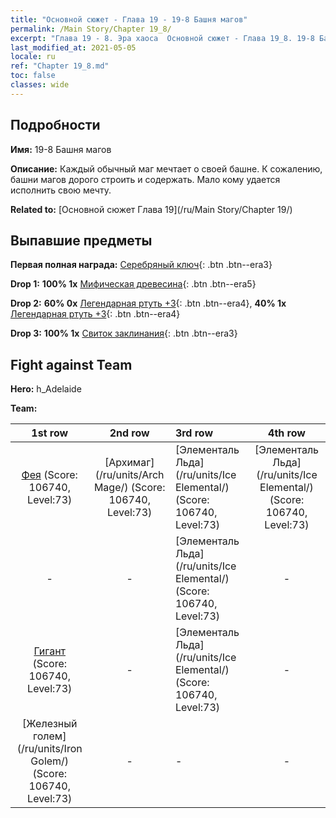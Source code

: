 ```yaml
---
title: "Основной сюжет - Глава 19 - 19-8 Башня магов"
permalink: /Main Story/Chapter 19_8/
excerpt: "Глава 19 - 8. Эра хаоса  Основной сюжет - Глава 19_8. 19-8 Башня магов"
last_modified_at: 2021-05-05
locale: ru
ref: "Chapter 19_8.md"
toc: false
classes: wide
---
```


## Подробности

 **Имя:** 19-8 Башня магов

 **Описание:** Каждый обычный маг мечтает о своей башне. К сожалению, башни магов дорого строить и содержать. Мало кому удается исполнить свою мечту.

 **Related to:** [Основной сюжет Глава 19](/ru/Main Story/Chapter 19/)

## Выпавшие предметы

 **Первая полная награда:** [Серебряный ключ](/ItemsRU/con_693/){: .btn .btn--era3}

 **Drop 1:** **100% 1x** [Мифическая древесина](/ItemsRU/mat_62/){: .btn .btn--era5}

 **Drop 2:** **60% 0x** [Легендарная ртуть +3](/ItemsRU/mat_56/){: .btn .btn--era4}, **40% 1x** [Легендарная ртуть +3](/ItemsRU/mat_56/){: .btn .btn--era4}

 **Drop 3:** **100% 1x** [Свиток заклинания](/ItemsRU/con_694/){: .btn .btn--era3}


## Fight against Team
 **Hero:** h_Adelaide

 **Team:**


  | 1st row | 2nd row | 3rd row | 4th row |
  |:----:|:----:|:----|:----:|
  | [Фея](/ru/units/Sprite/) (Score: 106740, Level:73)  | [Архимаг](/ru/units/Arch Mage/) (Score: 106740, Level:73)  | [Элементаль Льда](/ru/units/Ice Elemental/) (Score: 106740, Level:73)  | [Элементаль Льда](/ru/units/Ice Elemental/) (Score: 106740, Level:73)  |
  | - | - | [Элементаль Льда](/ru/units/Ice Elemental/) (Score: 106740, Level:73)  | - |
  | [Гигант](/ru/units/Giant/) (Score: 106740, Level:73)  | - | [Элементаль Льда](/ru/units/Ice Elemental/) (Score: 106740, Level:73)  | - |
  | [Железный голем](/ru/units/Iron Golem/) (Score: 106740, Level:73)  | - | - | - |



